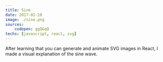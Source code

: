 ```yaml
---
title: Sine
date: 2017-02-10
image: ./sine.png
sources: 
    codepen: ggQGqQ
techs: [javascript, react, svg]
---
```

After learning that you can generate and animate SVG images in React, I made a visual explanation of the sine wave.
